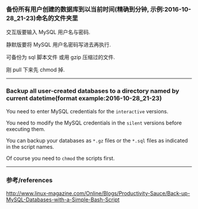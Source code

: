 ### 备份所有用户创建的数据库到以当前时间(精确到分钟, 示例:2016-10-28_21-23)命名的文件夹里 

交互版要输入 MySQL 用户名与密码.

静默版要将 MySQL 用户名密码写进去再执行.

可备份为 sql 脚本文件 或用 gzip 压缩过的文件.

刚 pull 下来先 chmod 掉.

---

### Backup all user-created databases to a directory named by current datetime(format example:2016-10-28_21-23)

You need to enter MySQL credentials for the `interactive` versions.

You need to modify the MySQL credentials in the `silent` versions before executing them. 

You can backup your databases as `*.gz` files or the `*.sql` files as indicated in the script names.

Of course you need to `chmod` the scripts first.

---

### 参考/references

http://www.linux-magazine.com/Online/Blogs/Productivity-Sauce/Back-up-MySQL-Databases-with-a-Simple-Bash-Script


